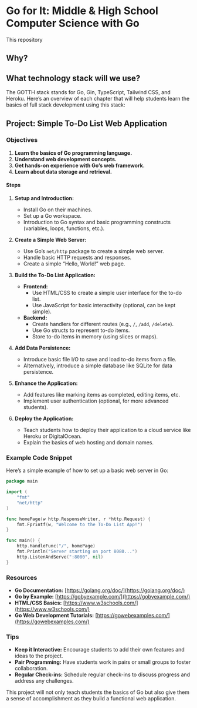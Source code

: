 # Go for It: Middle & High School Computer Science with Go

This repository 

## Why?



## What technology stack will we use?

The GOTTH stack stands for Go, Gin, TypeScript, Tailwind CSS, and Heroku. Here’s an overview of each chapter that will help students learn the basics of full stack development using this stack:

## Project: Simple To-Do List Web Application

### Objectives

1. **Learn the basics of Go programming language.**
2. **Understand web development concepts.**
3. **Get hands-on experience with Go’s web framework.**
4. **Learn about data storage and retrieval.**

#### Steps

1. **Setup and Introduction:**
   - Install Go on their machines.
   - Set up a Go workspace.
   - Introduction to Go syntax and basic programming constructs (variables, loops, functions, etc.).

2. **Create a Simple Web Server:**
   - Use Go’s `net/http` package to create a simple web server.
   - Handle basic HTTP requests and responses.
   - Create a simple “Hello, World!” web page.

3. **Build the To-Do List Application:**
   - **Frontend:**
     - Use HTML/CSS to create a simple user interface for the to-do list.
     - Use JavaScript for basic interactivity (optional, can be kept simple).
   - **Backend:**
     - Create handlers for different routes (e.g., `/`, `/add`, `/delete`).
     - Use Go structs to represent to-do items.
     - Store to-do items in memory (using slices or maps).

4. **Add Data Persistence:**
   - Introduce basic file I/O to save and load to-do items from a file.
   - Alternatively, introduce a simple database like SQLite for data persistence.

5. **Enhance the Application:**
   - Add features like marking items as completed, editing items, etc.
   - Implement user authentication (optional, for more advanced students).

6. **Deploy the Application:**
   - Teach students how to deploy their application to a cloud service like Heroku or DigitalOcean.
   - Explain the basics of web hosting and domain names.

### Example Code Snippet

Here’s a simple example of how to set up a basic web server in Go:

```go
package main

import (
    "fmt"
    "net/http"
)

func homePage(w http.ResponseWriter, r *http.Request) {
    fmt.Fprintf(w, "Welcome to the To-Do List App!")
}

func main() {
    http.HandleFunc("/", homePage)
    fmt.Println("Server starting on port 8080...")
    http.ListenAndServe(":8080", nil)
}
```

### Resources

- **Go Documentation:** [https://golang.org/doc/](https://golang.org/doc/)
- **Go by Example:** [https://gobyexample.com/](https://gobyexample.com/)
- **HTML/CSS Basics:** [https://www.w3schools.com/](https://www.w3schools.com/)
- **Go Web Development Tutorials:** [https://gowebexamples.com/](https://gowebexamples.com/)

### Tips

- **Keep it Interactive:** Encourage students to add their own features and ideas to the project.
- **Pair Programming:** Have students work in pairs or small groups to foster collaboration.
- **Regular Check-ins:** Schedule regular check-ins to discuss progress and address any challenges.

This project will not only teach students the basics of Go but also give them a sense of accomplishment as they build a functional web application.
